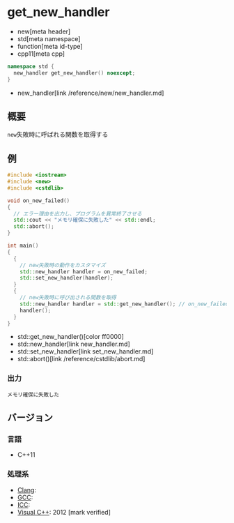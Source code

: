 # get_new_handler
* new[meta header]
* std[meta namespace]
* function[meta id-type]
* cpp11[meta cpp]

```cpp
namespace std {
  new_handler get_new_handler() noexcept;
}
```
* new_handler[link /reference/new/new_handler.md]

## 概要
`new`失敗時に呼ばれる関数を取得する


## 例
```cpp example
#include <iostream>
#include <new>
#include <cstdlib>

void on_new_failed()
{
  // エラー理由を出力し、プログラムを異常終了させる
  std::cout << "メモリ確保に失敗した" << std::endl;
  std::abort();
}

int main()
{
  {
    // new失敗時の動作をカスタマイズ
    std::new_handler handler = on_new_failed;
    std::set_new_handler(handler);
  }
  {
    // new失敗時に呼び出される関数を取得
    std::new_handler handler = std::get_new_handler(); // on_new_failed()が返される
    handler();
  }
}
```
* std::get_new_handler()[color ff0000]
* std::new_handler[link new_handler.md]
* std::set_new_handler[link set_new_handler.md]
* std::abort()[link /reference/cstdlib/abort.md]

### 出力
```
メモリ確保に失敗した
```

## バージョン
### 言語
- C++11

### 処理系
- [Clang](/implementation.md#clang): 
- [GCC](/implementation.md#gcc): 
- [ICC](/implementation.md#icc): 
- [Visual C++](/implementation.md#visual_cpp): 2012 [mark verified]

